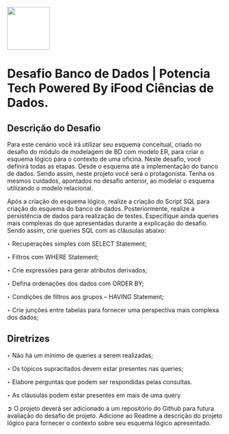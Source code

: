 <p float="left">
<img src="https://hermes.dio.me/files/assets/db47968b-9150-4e52-b5c4-bc415d65ccfa.png" width="100"/>
</p>

# Desafio Banco de Dados | Potencia Tech Powered By iFood Ciências de Dados.

## Descrição do Desafio

Para este cenário você irá utilizar seu esquema conceitual, criado no desafio do módulo de modelagem de BD com modelo ER, para criar o esquema lógico para o contexto de uma oficina. Neste desafio, você definirá todas as etapas. Desde o esquema até a implementação do banco de dados. Sendo assim, neste projeto você será o protagonista. Tenha os mesmos cuidados, apontados no desafio anterior, ao modelar o esquema utilizando o modelo relacional.

Após a criação do esquema lógico, realize a criação do Script SQL para criação do esquema do banco de dados. Posteriormente, realize a persistência de dados para realização de testes. Especifique ainda queries mais complexas do que apresentadas durante a explicação do desafio. Sendo assim, crie queries SQL com as cláusulas abaixo:

‣ Recuperações simples com SELECT Statement;

‣ Filtros com WHERE Statement;

‣ Crie expressões para gerar atributos derivados;

‣ Defina ordenações dos dados com ORDER BY;

‣ Condições de filtros aos grupos – HAVING Statement;

‣ Crie junções entre tabelas para fornecer uma perspectiva mais complexa dos dados;

## Diretrizes

‣ Não há um mínimo de queries a serem realizadas;

‣ Os tópicos supracitados devem estar presentes nas queries;

‣ Elabore perguntas que podem ser respondidas pelas consultas.

‣ As cláusulas podem estar presentes em mais de uma query

➲ O projeto deverá ser adicionado a um repositório do Github para futura avaliação do desafio de projeto. Adicione ao Readme a descrição do projeto lógico para fornecer o contexto sobre seu esquema lógico apresentado.
